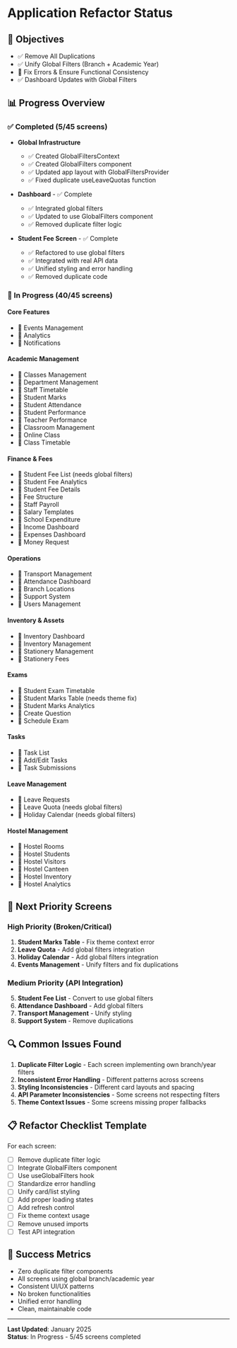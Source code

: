 
# Application Refactor Status

## 🎯 Objectives
- ✅ Remove All Duplications
- ✅ Unify Global Filters (Branch + Academic Year)
- 🔧 Fix Errors & Ensure Functional Consistency
- ✅ Dashboard Updates with Global Filters

## 📊 Progress Overview

### ✅ Completed (5/45 screens)
- **Global Infrastructure**
  - ✅ Created GlobalFiltersContext
  - ✅ Created GlobalFilters component
  - ✅ Updated app layout with GlobalFiltersProvider
  - ✅ Fixed duplicate useLeaveQuotas function
  
- **Dashboard** - ✅ Complete
  - ✅ Integrated global filters
  - ✅ Updated to use GlobalFilters component
  - ✅ Removed duplicate filter logic

- **Student Fee Screen** - ✅ Complete
  - ✅ Refactored to use global filters
  - ✅ Integrated with real API data
  - ✅ Unified styling and error handling
  - ✅ Removed duplicate code

### 🔧 In Progress (40/45 screens)

#### Core Features
- 🔧 Events Management
- 🔧 Analytics
- 🔧 Notifications

#### Academic Management  
- 🔧 Classes Management
- 🔧 Department Management
- 🔧 Staff Timetable
- 🔧 Student Marks
- 🔧 Student Attendance
- 🔧 Student Performance
- 🔧 Teacher Performance
- 🔧 Classroom Management
- 🔧 Online Class
- 🔧 Class Timetable

#### Finance & Fees
- 🔧 Student Fee List (needs global filters)
- 🔧 Student Fee Analytics  
- 🔧 Student Fee Details
- 🔧 Fee Structure
- 🔧 Staff Payroll
- 🔧 Salary Templates
- 🔧 School Expenditure
- 🔧 Income Dashboard
- 🔧 Expenses Dashboard
- 🔧 Money Request

#### Operations
- 🔧 Transport Management
- 🔧 Attendance Dashboard
- 🔧 Branch Locations
- 🔧 Support System
- 🔧 Users Management

#### Inventory & Assets
- 🔧 Inventory Dashboard
- 🔧 Inventory Management
- 🔧 Stationery Management
- 🔧 Stationery Fees

#### Exams
- 🔧 Student Exam Timetable
- 🔧 Student Marks Table (needs theme fix)
- 🔧 Student Marks Analytics
- 🔧 Create Question
- 🔧 Schedule Exam

#### Tasks
- 🔧 Task List
- 🔧 Add/Edit Tasks
- 🔧 Task Submissions

#### Leave Management
- 🔧 Leave Requests
- 🔧 Leave Quota (needs global filters)
- 🔧 Holiday Calendar (needs global filters)

#### Hostel Management
- 🔧 Hostel Rooms
- 🔧 Hostel Students
- 🔧 Hostel Visitors
- 🔧 Hostel Canteen
- 🔧 Hostel Inventory
- 🔧 Hostel Analytics

## 🚀 Next Priority Screens

### High Priority (Broken/Critical)
1. **Student Marks Table** - Fix theme context error
2. **Leave Quota** - Add global filters integration
3. **Holiday Calendar** - Add global filters integration
4. **Events Management** - Unify filters and fix duplications

### Medium Priority (API Integration)
5. **Student Fee List** - Convert to use global filters
6. **Attendance Dashboard** - Add global filters
7. **Transport Management** - Unify styling
8. **Support System** - Remove duplications

## 🔍 Common Issues Found
1. **Duplicate Filter Logic** - Each screen implementing own branch/year filters
2. **Inconsistent Error Handling** - Different patterns across screens
3. **Styling Inconsistencies** - Different card layouts and spacing
4. **API Parameter Inconsistencies** - Some screens not respecting filters
5. **Theme Context Issues** - Some screens missing proper fallbacks

## 📋 Refactor Checklist Template

For each screen:
- [ ] Remove duplicate filter logic
- [ ] Integrate GlobalFilters component
- [ ] Use useGlobalFilters hook
- [ ] Standardize error handling
- [ ] Unify card/list styling
- [ ] Add proper loading states
- [ ] Add refresh control
- [ ] Fix theme context usage
- [ ] Remove unused imports
- [ ] Test API integration

## 🎯 Success Metrics
- Zero duplicate filter components
- All screens using global branch/academic year
- Consistent UI/UX patterns
- No broken functionalities
- Unified error handling
- Clean, maintainable code

---
**Last Updated**: January 2025  
**Status**: In Progress - 5/45 screens completed

